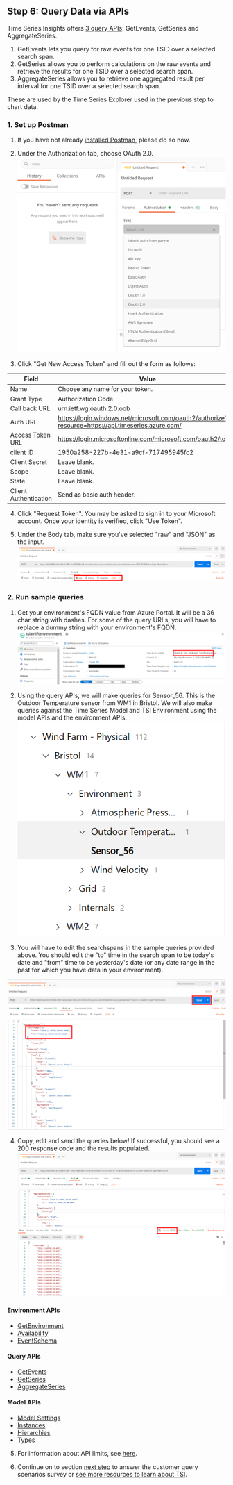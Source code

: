 ## Step 6: Query Data via APIs

Time Series Insights offers [3 query APIs](https://docs.microsoft.com/azure/time-series-insights/concepts-query-overview): GetEvents, GetSeries and AggregateSeries. 
1. GetEvents lets you query for raw events for one TSID over a selected search span. 
1. GetSeries allows you to perform calculations on the raw events and retrieve the results for one TSID over a selected search span. 
1. AggregateSeries allows you to retrieve one aggregated result per interval for one TSID over a selected search span. 

These are used by the Time Series Explorer used in the previous step to chart data. 

### 1. Set up Postman

1. If you have not already [installed Postman](https://www.postman.com/downloads/), please do so now. 
   
2. Under the Authorization tab, choose OAuth 2.0. 
\
![Auth Setup](../assets/step6_postman_authtype.png)

3. Click "Get New Access Token" and fill out the form as follows: 

**Field**|**Value**
-----|-----
Name|Choose any name for your token.
Grant Type|Authorization Code
Call back URL|urn:ietf:wg:oauth:2.0:oob 
Auth URL|https://login.windows.net/microsoft.com/oauth2/authorize?resource=https://api.timeseries.azure.com/
Access Token URL|https://login.microsoftonline.com/microsoft.com/oauth2/token 
client ID| 1950a258-227b-4e31-a9cf-717495945fc2 
Client Secret| Leave blank.
Scope| Leave blank.
State| Leave blank.
Client Authentication| Send as basic auth header.

4. Click "Request Token". You may be asked to sign in to your Microsoft account. Once your identity is verified, click "Use Token".
 
5. Under the Body tab, make sure you've selected "raw" and "JSON" as the input. 
\
![Input format](../assets/step6_postman_input.png)


### 2. Run sample queries

1. Get your environment's FQDN value from Azure Portal. It will be a 36 char string with dashes. For some of the query URLs, you will have to replace a dummy string with your environment's FQDN.
\
![FQDN](../assets/step6_postman_fqdn.png)


2. Using the query APIs, we will make queries for Sensor_56. This is the Outdoor Temperature sensor from WM1 in Bristol. We will also make queries against the Time Series Model and TSI Environment using the model APIs and the environment APIs.
\
![Sensor 56](../assets/step6_postman_sensor56.png)

3. You will have to edit the searchspans in the sample queries provided above. You should edit the "to" time in the search span to be today's date and "from" time to be yesterday's date (or any date range in the past for which you have data in your environment).
    
![Edit Searchspan](../assets/step6_postman_searchspan.png)

4. Copy, edit and send the queries below! If successful, you should see a 200 response code and the results populated. 
\
![Execute Query](../assets/step6_postman_execute.png)

#### Environment APIs
- [GetEnvironment](../querysamples/getenv.md)
- [Availability](../querysamples/availability.md)
- [EventSchema](../querysamples/eventschema.md)
  
#### Query APIs
- [GetEvents](../querysamples/getEvents.md) 
- [GetSeries](../querysamples/getSeries.md)
- [AggregateSeries](../querysamples/aggregateSeries.md)

#### Model APIs
- [Model Settings](../querysamples/modelsettings.md)
- [Instances](../querysamples/instances.md)
- [Hierarchies](../querysamples/hierarchies.md)
- [Types](../querysamples/types.md)


5. For information about API limits, see [here](https://docs.microsoft.com/rest/api/time-series-insights/reference-api-limits).

6. Continue on to section [next step](../step-07-customer-scenario-survey/README.md) to answer the customer query scenarios survey or [see more resources to learn about TSI](../step-08-resource-links/README.md).